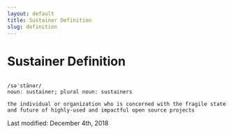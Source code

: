 ```yaml
---
layout: default
title: Sustainer Definition
slug: definition
---
```


<h1 class="h2 mb-4">Sustainer Definition</h1>

<pre class="text-prewrap"><code>
/səˈstānər/
noun: sustainer; plural noun: sustainers

the individual or organization who is concerned with the fragile state
and future of highly-used and impactful open source projects
</code></pre>

<p class="font-italic small my-4">Last modified: December 4th, 2018</p>
